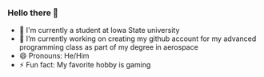 ### Hello there 👋
- :european_post_office: I'm currently a student at Iowa State university 
- 🔭 I’m currently working on creating my github account for my advanced programming class as part of my degree in aerospace
- 😄 Pronouns: He/Him
- ⚡ Fun fact: My favorite hobby is gaming

